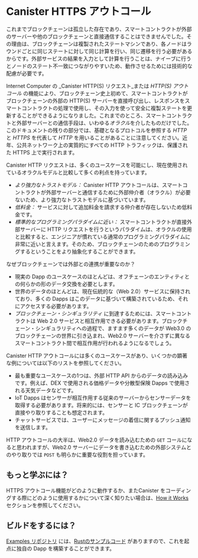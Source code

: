 # Canister HTTPS アウトコール

これまでブロックチェーンは孤立した存在であり、スマートコントラクトが外部のサーバーや他のブロックチェーンと直接通信することはできませんでした。その理由は、ブロックチェーンは複製されたステートマシンであり、各ノードはラウンドごとに同じステートに対して同じ計算を行い、同じ遷移を行う必要があるからです。外部サービスの結果を入力として計算を行うことは、ナイーブに行うとノードのステート不一致につながりやすいため、動作させるためには技術的な配慮が必要です。

Internet Computer の _Canister HTTP(S) リクエスト_または _HTTP(S) アウトコール_ の機能により、ブロックチェーン史上初めて、スマートコントラクトがブロックチェーンの外部の HTTP(S) サーバーを直接呼び出し、レスポンスをスマートコントラクトの処理で使用し、その入力を使って安全に複製ステートを更新することができるようになりました。これまでのところ、スマートコントラクトと外部サーバーとの通信手段は、いわゆる*オラクル*を介したものだけでした。このドキュメントの残りの部分では、基礎となるプロトコルを参照する *HTTP* と *HTTPS* を代表して *HTTP* を用いることがあることに注意してください。近年、公共ネットワーク上の実質的にすべての HTTP トラフィックは、保護された HTTPS 上で実行されます。

Canister HTTP リクエストは、多くのユースケースを可能にし、現在使用されているオラクルモデルと比較して多くの利点を持っています。
* *より強力なトラストモデル：* Canister HTTP アウトコールは、スマートコントラクトが外部サーバーと通信するために外部仲介者（オラクル）が必要ないため、より強力なトラストモデルに基づいています。
* *低料金：* サービスに対して追加料金を請求する仲介者が存在しないため低料金です。
* *標準的なプログラミングパラダイムに近い：* スマートコントラクトが直接外部サーバーに HTTP リクエストを行うというパラダイムは、オラクルの使用と比較すると、エンジニアが慣れている通常のプログラミングパラダイムに非常に近いと言えます。そのため、ブロックチェーンのためのプログラミングするということをより抽象化することができます。

なぜブロックチェーンでは外部との連携が重要なのか？
* 現実の Dapp のユースケースのほとんどは、オフチェーンのエンティティとの何らかの形のデータ交換を必要とします。
* 世界のデータのほとんどは、現在伝統的な（Web 2.0）サービスに保持されており、多くの Dapps はこのデータに基づいて構築されているため、それにアクセスする必要があります。
* *ブロックチェーン・シンギュラリティ* に到達するためには、スマートコントラクトは Web 2.0 サービスと相互作用できる必要があります。ブロックチェーン・シンギュラリティへの過程で、ますます多くのデータが Web3.0 のブロックチェーンの世界に引き込まれ、Web2.0 サーバーを介さずに異なるスマートコントラクト間で相互作用が行われるようになるでしょう。

Canister HTTP アウトコールには多くのユースケースがあり、いくつかの顕著な例については以下のリストを参照してください。
* 最も重要なユースケースの1つは、外部 HTTP API からのデータの読み込みです。例えば、DEX で使用される価格データや分散型保険 Dapps で使用される天気データなどです。
* IoT Dapps はセンサーが相互作用する従来のサーバーからセンサーデータを取得する必要があります。将来的には、センサーと IC ブロックチェーンが直接やり取りすることも想定されます。
* チャットサービスでは、ユーザーにメッセージの着信に関するプッシュ通知を送信します。

HTTP アウトコールの大半は、Web2.0 データを読み込むための `GET` コールになると思われますが、Web2.0 サーバーにデータを書き込むための外部システムとのやり取りでは `POST` も明らかに重要な役割を担っています。

## もっと学ぶには？

HTTPS アウトコール機能がどのように動作するか、またCanister をコーディングする際にどのように使用するかについて深く知りたい場合は、[How it Works](http_requests-how-it-works.md) セクションを参照してください。

## ビルドをするには？

[Examples リポジトリ](https://github.com/dfinity/examples) には、[Rustのサンプルコード](https://github.com/dfinity/examples/tree/master/rust/exchange_rate) がありますので、これを起点に独自の Dapp を構築することができます。

<!--
# Canister HTTPS Outcalls

Up until now, blockchains have been isolated entities and smart contracts have not been able to directly communicate with external servers or other blockchains. The reason for this is that a blockchain is a replicated state machine where each replica needs to perform the same computations on the same state to make the same transitions in each round. Doing computations based on results from external services as input may easily lead to state divergence on the replicas if done in a naïve manner and thus requires some technical considerations to be workable.

The feature of _canister HTTP(S) requests_, or _HTTP(S) outcalls_, on the Internet Computer enables — for the first time in blockchain history — smart contracts to directly make calls to HTTP(S) servers external to the blockchain and use the response in the further processing of the smart contract such that the replicated state can safely be updated using those inputs. So far, the only means of communication of smart contracts with external servers has been through so-called *oracles*. Note that in the remainder of this documentation we may use *HTTP* representative for both *HTTP* and *HTTPS*, referring to the underlying protocol. Practically all HTTP traffic on public networks runs over secured HTTPS these days.

Canister HTTP requests allow for a plethora of use cases and have numerous advantages over the currently used oracle model.
* *Stronger trust model:* Canister HTTP outcalls are based on a stronger trust model because no external intermediaries (oracles) are required for smart contracts to communicate with external servers.
* *Lower fees:* No intermediaries are in place to charge additional fees for their services.
* *Closer to the standard programming paradigm*: The paradigm of a smart contract directly making HTTP requests to external servers is much closer to the &ldquo;normal&rdquo; programming paradigm engineers are used to when compared to using oracles. Thus, the fact that one programs for a blockchain can be further abstracted away.

Why is interfacing with the external world so important for a blockchain?
* Most real-world dApp use cases need some form of data exchange with off-chain entities.
* Most of the world's data is currently held in traditional (Web 2.0) services and many dApps build on this data and therefore need access to it.
* In order to be able to reach *blockchain singularity*, smart contracts need to be able to interact with Web 2.0 services. In our journey towards blockchain singularity, an ever increasing amount of data will be pulled into the blockchain world of Web 3.0 and interactions will increasingly take place between different smart contracts without involving Web 2.0 servers.

There are many use cases for canister HTTPS outcalls, see the following list for some prominent examples.
* One of the most important use cases is reading data from external HTTP APIs, e.g., pricing data used in DEXs or weather data used in decentralized insurance dApps.
* IoT dApps need to obtain sensor data from traditional servers with which the sensors interact. In the future, we may even envision direct interactions of sensors with the IC blockchain.
* Chat services sending push notifications about incoming messages to users.

We expect the majority of HTTP calls to be `GET` calls for reading Web 2.0 data, but `POST` clearly also plays an important role for the interaction with external systems in order to be able to write data to Web 2.0 servers.

## Learn more

If you want to take a deep dive into how the HTTPS outcalls feature works and how to use it when coding a canister, see the [How it Works](http_requests-how-it-works.md) section.

## Build more

In the [Examples repository](https://github.com/dfinity/examples) you can find [sample code in Rust](https://github.com/dfinity/examples/tree/master/rust/exchange_rate) which you can use as starting point for building your own dApp.

-->